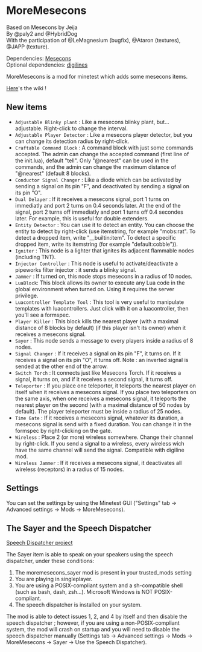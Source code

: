# MoreMesecons

Based on Mesecons by Jeija <br/>
By @paly2 and @HybridDog <br/>
With the participation of @LeMagnesium (bugfix), @Ataron (textures), @JAPP (texture).

Dependencies: [Mesecons](https://github.com/Jeija/minetest-mod-mesecons/) <br/>
Optional dependencies: [digilines](https://github.com/minetest-mods/digilines)

MoreMesecons is a mod for minetest which adds some mesecons items.

[Here](http://github.com/minetest-mods/MoreMesecons/wiki)'s the wiki !

## New items

* `Adjustable Blinky plant` : Like a mesecons blinky plant, but... adjustable. Right-click to change the interval.
* `Adjustable Player Detector` : Like a mesecons player detector, but you can change its detection radius by right-click.
* `Craftable Command Block` : A command block with just some commands accepted. The admin can change the accepted command (first line of the init.lua), default "tell". Only "@nearest" can be used in the commands, and the admin can change the maximum distance of "@nearest" (default 8 blocks).
* `Conductor Signal Changer` : Like a diode which can be activated by sending a signal on its pin "F", and deactivated by sending a signal on its pin "O".
* `Dual Delayer` : If it receives a mesecons signal, port 1 turns on immediatly and port 2 turns on 0.4 seconds later. At the end of the signal, port 2 turns off immediatly and port 1 turns off 0.4 secondes later. For example, this is useful for double extenders.
* `Entity Detector` : You can use it to detect an entity. You can choose the entity to detect by right-click (use itemstring, for example "mobs:rat". To detect a dropped item, write "__builtin:item". To detect a specific dropped item, write its itemstring (for example "default:cobble")).
* `Igniter` : This node is a lighter that ignites its adjacent flammable nodes (including TNT).
* `Injector Controller` : This node is useful to activate/deactivate a pipeworks filter injector : it sends a blinky signal.
* `Jammer` : If turned on, this node stops mesecons in a radius of 10 nodes.
* `LuaBlock`: This block allows its owner to execute any Lua code in the global environment when turned on. Using it requires the server privilege.
* `Luacontroller Template Tool` : This tool is very useful to manipulate templates with luacontrollers. Just click with it on a luacontroller, then you'll see a formspec.
* `Player Killer` : This block kills the nearest player (with a maximal distance of 8 blocks by default) (if this player isn't its owner) when it receives a mesecons signal.
* `Sayer` : This node sends a message to every players inside a radius of 8 nodes.
* `Signal Changer` : If it receives a signal on its pin "F", it turns on. If it receives a signal on its pin "O", it turns off. Note : an inverted signal is sended at the other end of the arrow.
* `Switch Torch` : It connects just like Mesecons Torch. If it receives a signal, it turns on, and if it receives a second signal, it turns off.
* `Teleporter` : If you place one teleporter, it teleports the nearest player on itself when it receives a mesecons signal. If you place two teleporters on the same axis, when one receives a mesecons signal, it teleports the nearest player on the second (with a maximal distance of 50 nodes by default). The player teleporter must be inside a radius of 25 nodes.
* `Time Gate` : If it receives a mesecons signal, whatever its duration, a mesecons signal is send with a fixed duration. You can change it in the formspec by right-clicking on the gate.
* `Wireless` : Place 2 (or more) wireless somewhere. Change their channel by right-click. If you send a signal to a wireless, every wireless wich have the same channel will send the signal. Compatible with digiline mod.
* `Wireless Jammer` : If it receives a mesecons signal, it deactivates all wireless (receptors) in a radius of 15 nodes.

## Settings

You can set the settings by using the Minetest GUI ("Settings" tab -> Advanced settings -> Mods -> MoreMesecons).

## The Sayer and the Speech Dispatcher

[Speech Dispatcher project](http://freecode.com/projects/speech-dispatcher)

The Sayer item is able to speak on your speakers using the speech dispatcher, under these conditions:
1. The moremesecons_sayer mod is present in your trusted_mods setting
2. You are playing in singleplayer.
3. You are using a POSIX-compliant system and a sh-compatible shell (such as bash, dash, zsh...). Microsoft Windows is NOT POSIX-compliant.
4. The speech dispatcher is installed on your system.

The mod is able to detect issues 1, 2, and 4 by itself and then disable the speech dispatcher ; however, if you are using a non-POSIX-compliant system, the mod will crash on startup and you will need to disable the speech dispatcher manually (Settings tab -> Advanced settings -> Mods -> MoreMesecons -> Sayer -> Use the Speech Dispatcher).
